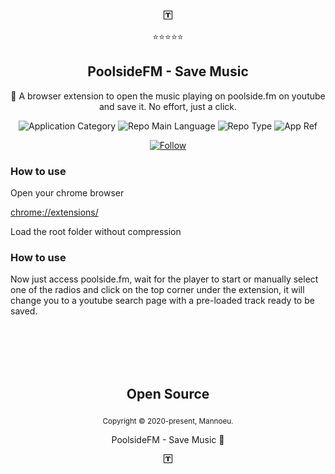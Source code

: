 <p align="center">
  <img src="poolsideFM.png" />
</p>
<p align="center">⭐⭐⭐⭐⭐</p>
<h2 align="center">PoolsideFM - Save Music</h2>
<p align="center">🎵 A browser extension to open the music playing on poolside.fm on youtube and save it. No effort, just a click.</p>
<p align="center">
  <img  src="https://img.shields.io/badge/category-web_extension-purple" alt="Application Category" />
  <img  src="https://img.shields.io/badge/language-javascript-yellow" alt="Repo Main Language" />
  <img  src="https://img.shields.io/badge/type-project-success" alt="Repo Type" />
  <img  src="https://img.shields.io/badge/name-poolsideFM_save_music-blue" alt="App Ref" />
</p>

<p align="center">
  <a href="https://www.linkedin.com/in/emmanuel-messias-535621127/" target="_blank">
    <img src="https://img.shields.io/twitter/url?label=Connect%20%40Mannoeu&logo=linkedin&url=https%3A%2F%2Fwww.twitter.com%2Fmannoeu%2F" alt="Follow" />
  </a>
</p>

### How to use

Open your chrome browser

[chrome://extensions/](chrome://extensions/)

Load the root folder without compression

### How to use

Now just access poolside.fm, wait for the player to start or manually select one of the radios and click on the top corner under the extension, it will change you to a youtube search page with a pre-loaded track ready to be saved.

<br>
<br>
<br>
<br>

<h2 align="center">
  Open Source
</h2>
<p align="center">
  <sub>Copyright © 2020-present, Mannoeu.</sub>
</p>
<p align="center">PoolsideFM - Save Music 💖</a></p>
<p align="center">
  <img src="poolsideFM.png" />
</p>